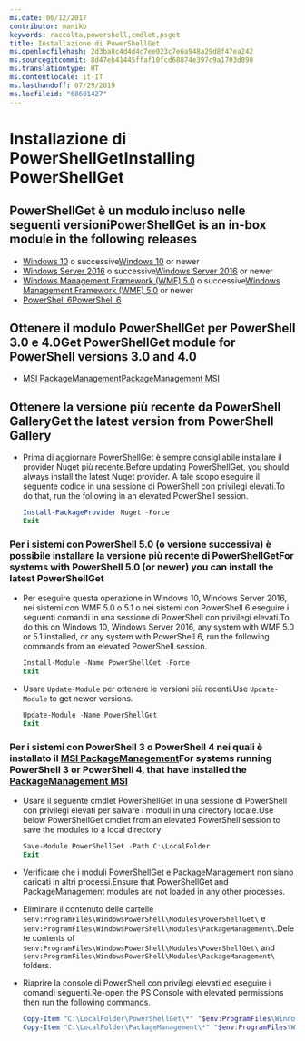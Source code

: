 ```yaml
---
ms.date: 06/12/2017
contributor: manikb
keywords: raccolta,powershell,cmdlet,psget
title: Installazione di PowerShellGet
ms.openlocfilehash: 2d3ba8c4d4d4c7ee023c7e6a948a29d8f47ea242
ms.sourcegitcommit: 8d47eb41445ffaf10fcd68874e397c9a1703d898
ms.translationtype: HT
ms.contentlocale: it-IT
ms.lasthandoff: 07/29/2019
ms.locfileid: "68601427"
---
```

# <a name="installing-powershellget"></a><span data-ttu-id="6c1dd-103">Installazione di PowerShellGet</span><span class="sxs-lookup"><span data-stu-id="6c1dd-103">Installing PowerShellGet</span></span>

## <a name="powershellget-is-an-in-box-module-in-the-following-releases"></a><span data-ttu-id="6c1dd-104">PowerShellGet è un modulo incluso nelle seguenti versioni</span><span class="sxs-lookup"><span data-stu-id="6c1dd-104">PowerShellGet is an in-box module in the following releases</span></span>

- <span data-ttu-id="6c1dd-105">[Windows 10](https://www.microsoft.com/windows) o successive</span><span class="sxs-lookup"><span data-stu-id="6c1dd-105">[Windows 10](https://www.microsoft.com/windows) or newer</span></span>
- <span data-ttu-id="6c1dd-106">[Windows Server 2016](/windows-server/windows-server) o successive</span><span class="sxs-lookup"><span data-stu-id="6c1dd-106">[Windows Server 2016](/windows-server/windows-server) or newer</span></span>
- <span data-ttu-id="6c1dd-107">[Windows Management Framework (WMF) 5.0](https://www.microsoft.com/download/details.aspx?id=50395) o successive</span><span class="sxs-lookup"><span data-stu-id="6c1dd-107">[Windows Management Framework (WMF) 5.0](https://www.microsoft.com/download/details.aspx?id=50395) or newer</span></span>
- [<span data-ttu-id="6c1dd-108">PowerShell 6</span><span class="sxs-lookup"><span data-stu-id="6c1dd-108">PowerShell 6</span></span>](https://github.com/PowerShell/PowerShell/releases)

## <a name="get-powershellget-module-for-powershell-versions-30-and-40"></a><span data-ttu-id="6c1dd-109">Ottenere il modulo PowerShellGet per PowerShell 3.0 e 4.0</span><span class="sxs-lookup"><span data-stu-id="6c1dd-109">Get PowerShellGet module for PowerShell versions 3.0 and 4.0</span></span>

- [<span data-ttu-id="6c1dd-110">MSI PackageManagement</span><span class="sxs-lookup"><span data-stu-id="6c1dd-110">PackageManagement MSI</span></span>](https://www.microsoft.com/download/details.aspx?id=51451)

## <a name="get-the-latest-version-from-powershell-gallery"></a><span data-ttu-id="6c1dd-111">Ottenere la versione più recente da PowerShell Gallery</span><span class="sxs-lookup"><span data-stu-id="6c1dd-111">Get the latest version from PowerShell Gallery</span></span>

- <span data-ttu-id="6c1dd-112">Prima di aggiornare PowerShellGet è sempre consigliabile installare il provider Nuget più recente.</span><span class="sxs-lookup"><span data-stu-id="6c1dd-112">Before updating PowerShellGet, you should always install the latest Nuget provider.</span></span> <span data-ttu-id="6c1dd-113">A tale scopo eseguire il seguente codice in una sessione di PowerShell con privilegi elevati.</span><span class="sxs-lookup"><span data-stu-id="6c1dd-113">To do that, run the following in an elevated PowerShell session.</span></span>

  ```powershell
  Install-PackageProvider Nuget -Force
  Exit
  ```

### <a name="for-systems-with-powershell-50-or-newer-you-can-install-the-latest-powershellget"></a><span data-ttu-id="6c1dd-114">Per i sistemi con PowerShell 5.0 (o versione successiva) è possibile installare la versione più recente di PowerShellGet</span><span class="sxs-lookup"><span data-stu-id="6c1dd-114">For systems with PowerShell 5.0 (or newer) you can install the latest PowerShellGet</span></span>

- <span data-ttu-id="6c1dd-115">Per eseguire questa operazione in Windows 10, Windows Server 2016, nei sistemi con WMF 5.0 o 5.1 o nei sistemi con PowerShell 6 eseguire i seguenti comandi in una sessione di PowerShell con privilegi elevati.</span><span class="sxs-lookup"><span data-stu-id="6c1dd-115">To do this on Windows 10, Windows Server 2016, any system with WMF 5.0 or 5.1 installed, or any system with PowerShell 6, run the following commands from an elevated PowerShell session.</span></span>

  ```powershell
  Install-Module -Name PowerShellGet -Force
  Exit
  ```

- <span data-ttu-id="6c1dd-116">Usare `Update-Module` per ottenere le versioni più recenti.</span><span class="sxs-lookup"><span data-stu-id="6c1dd-116">Use `Update-Module` to get newer versions.</span></span>

  ```powershell
  Update-Module -Name PowerShellGet
  Exit
  ```

### <a name="for-systems-running-powershell-3-or-powershell-4-that-have-installed-the-packagemanagement-msihttpswwwmicrosoftcomdownloaddetailsaspxid51451"></a><span data-ttu-id="6c1dd-117">Per i sistemi con PowerShell 3 o PowerShell 4 nei quali è installato il [MSI PackageManagement](https://www.microsoft.com/download/details.aspx?id=51451)</span><span class="sxs-lookup"><span data-stu-id="6c1dd-117">For systems running PowerShell 3 or PowerShell 4, that have installed the [PackageManagement MSI](https://www.microsoft.com/download/details.aspx?id=51451)</span></span>

- <span data-ttu-id="6c1dd-118">Usare il seguente cmdlet PowerShellGet in una sessione di PowerShell con privilegi elevati per salvare i moduli in una directory locale.</span><span class="sxs-lookup"><span data-stu-id="6c1dd-118">Use below PowerShellGet cmdlet from an elevated PowerShell session to save the modules to a local directory</span></span>

  ```powershell
  Save-Module PowerShellGet -Path C:\LocalFolder
  Exit
  ```

- <span data-ttu-id="6c1dd-119">Verificare che i moduli PowerShellGet e PackageManagement non siano caricati in altri processi.</span><span class="sxs-lookup"><span data-stu-id="6c1dd-119">Ensure that PowerShellGet and PackageManagement modules are not loaded in any other processes.</span></span>
- <span data-ttu-id="6c1dd-120">Eliminare il contenuto delle cartelle `$env:ProgramFiles\WindowsPowerShell\Modules\PowerShellGet\` e `$env:ProgramFiles\WindowsPowerShell\Modules\PackageManagement\`.</span><span class="sxs-lookup"><span data-stu-id="6c1dd-120">Delete contents of `$env:ProgramFiles\WindowsPowerShell\Modules\PowerShellGet\` and  `$env:ProgramFiles\WindowsPowerShell\Modules\PackageManagement\` folders.</span></span>
- <span data-ttu-id="6c1dd-121">Riaprire la console di PowerShell con privilegi elevati ed eseguire i comandi seguenti.</span><span class="sxs-lookup"><span data-stu-id="6c1dd-121">Re-open the PS Console with elevated permissions then run the following commands.</span></span>

  ```powershell
  Copy-Item "C:\LocalFolder\PowerShellGet\*" "$env:ProgramFiles\WindowsPowerShell\Modules\PowerShellGet\" -Recurse -Force
  Copy-Item "C:\LocalFolder\PackageManagement\*" "$env:ProgramFiles\WindowsPowerShell\Modules\PackageManagement\" -Recurse -Force
  ```
